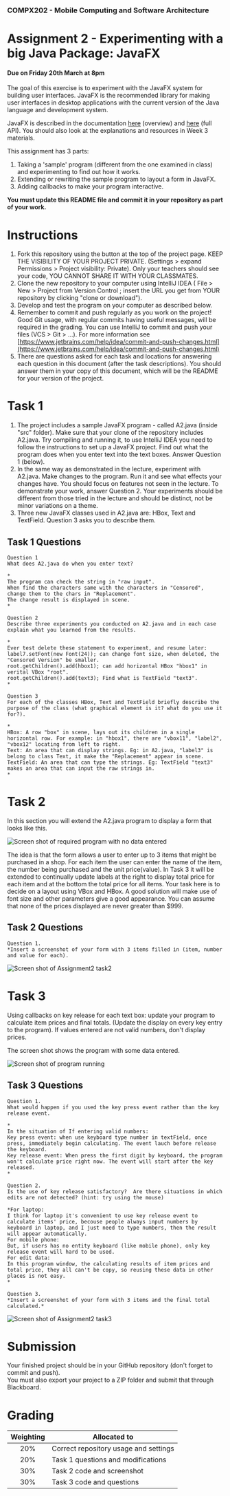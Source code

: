 ### COMPX202 -  Mobile Computing and Software Architecture
Assignment 2 - Experimenting with a big Java Package: JavaFX
========================================

#### Due on **Friday 20th March at 8pm**
 
The goal of this exercise is to experiment with the JavaFX system for building user interfaces.
JavaFX is the recommended library for making user interfaces in desktop applications with
the current version of the Java language and development system.

JavaFX is described in the documentation [here](https://openjfx.io/openjfx-docs/) (overview) and [here](https://openjfx.io/javadoc/11/) (full API).
You should also look at the explanations and resources in Week 3 materials.

This assignment has 3 parts:
 1. Taking a 'sample' program (different from the one examined in class) and experimenting to find out how it works.
 2. Extending or rewriting the sample program to layout a form in JavaFX.
 3. Adding callbacks to make your program interactive.

**You must update this README file and commit it in your repository as part of your work.**


Instructions
========

1. Fork this repository using the button at the top of the project page. KEEP THE VISIBILITY OF YOUR PROJECT PRIVATE. (Settings > expand Permissions > Project visibility: Private). Only your teachers should see your code, YOU CANNOT SHARE IT WITH YOUR CLASSMATES.
2. Clone the new repository to your computer using IntelliJ IDEA ( File > New > Project from Version Control ; insert the URL you get from YOUR repository by clicking "clone or download").  
3. Develop and test the program on your computer
as described below.
4. Remember to commit and push regularly as you work on the project!  Good Git usage, with regular commits having useful messages, will be required in the grading. You can use IntelliJ to commit and push your files (VCS > Git > ...). For more information see [https://www.jetbrains.com/help/idea/commit-and-push-changes.html](https://www.jetbrains.com/help/idea/commit-and-push-changes.html)
5. There are questions asked for each task and locations for answering each question in this document (after the task descriptions).  You should answer them in your copy of this document, which will be the README for your version of the project.


Task 1
======

1. The project includes a sample JavaFX program - called A2.java  (inside "src" folder). Make sure that your clone of the repository includes A2.java.  Try compiling and running it, to use IntelliJ IDEA you need to follow the instructions to set up a JavaFX project.  Find out what the program does when you enter text into the text boxes. Answer Question 1 (below).
2. In the same way as demonstrated in the lecture, experiment with A2.java.  Make changes to the program.  Run it and see what effects your changes have. You should focus on features not seen in the lecture.  To demonstrate your work, answer Question 2.  Your experiments should be different from those tried in the lecture and should be distinct, not be minor variations on a theme.
3. Three new JavaFX classes used in A2.java are:  HBox, Text and TextField.  Question 3 asks you to describe them.

Task 1 Questions
----------------

```
Question 1
What does A2.java do when you enter text?

*
The program can check the string in "raw input".
When find the characters same with the characters in "Censored", change them to the chars in "Replacement".
The change result is displayed in scene.
*

Question 2
Describe three experiments you conducted on A2.java and in each case explain what you learned from the results.

*
Ever test delete these statement to experiment, and resume later:
label7.setFont(new Font(24)); can change font size, when deleted, the "Censored Version" be smaller.
root.getChildren().add(hbox1); can add horizontal HBox "hbox1" in verital VBox "root".
root.getChildren().add(text3); Find what is TextField "text3".
*

Question 3
For each of the classes HBox, Text and TextField briefly describe the purpose of the class (what graphical element is it? what do you use it for?).

*
HBox: A row "box" in scene, lays out its children in a single horizontal row. For example: in "hbox1", there are "vbox11", "label2", "vbox12" locating from left to right.
Text: An area that can display strings. Eg: in A2.java, "label3" is belong to class Text, it make the "Replacement" appear in scene.
TextField: An area that can type the strings. Eg: TextField "text3" makes an area that can input the raw strings in.
*

```

Task 2
======

In this section you will extend the A2.java program to display a form that looks like this.

![Screen shot of required program with no data entered](A2ProgramEmpty.png)

The idea is that the form allows a user to enter up to 3 items that might be purchased in a shop.  For each item the user can enter the name of the item, the number being purchased and the unit price(value).  In Task 3 it will be extended to continually update labels at the right to display total price for each item and at the bottom the total price for all items. Your task here is to decide on a layout using VBox and HBox.  A good solution will make use of font size and other parameters give a good appearance.  You can assume that none of the prices displayed are never greater than $999.


Task 2 Questions
----------------

```
Question 1.
*Insert a screenshot of your form with 3 items filled in (item, number and value for each).
```
![Screen shot of Assignment2 task2](task_2.png)

Task 3
======

Using callbacks on key release for each text box: update your program to calculate item prices and final
totals.  (Update the display on every key entry to the program).  If values entered are not valid numbers,
don't display prices.


The screen shot shows the program with some data entered.

![Screen shot of program running](A2ProgramFilled.png)


Task 3 Questions
----------------

```
Question 1.
What would happen if you used the key press event rather than the key release event.

*
In the situation of If entering valid numbers:
Key press event: when use keyboard type number in textField, once press, immediately begin calculating. The event lauch before release the keyboard.
Key release event: When press the first digit by keyboard, the program won't calculate price right now. The event will start after the key released.
*

Question 2.
Is the use of key release satisfactory?  Are there situations in which edits are not detected? (hint: try using the mouse)

*For laptop:
I think for laptop it's convenient to use key release event to calculate items' price, becouse people always input numbers by keyboard in laptop, and I just need to type numbers, then the result will appear automatically.
For mobile phone:
But, if users has no entity keyboard (like mobile phone), only key release event will hard to be used. 
For edit data:
In this program window, the calculating results of item prices and total price, they all can't be copy, so reusing these data in other places is not easy.
*

Question 3.
*Insert a screenshot of your form with 3 items and the final total calculated.*
```
![Screen shot of Assignment2 task3](task_3.png)

Submission
==========

Your finished project should be in your GitHub repository (don't forget to commit and push).  
You must also export your project to a ZIP folder and submit that through Blackboard.


Grading
=======

| Weighting | Allocated to |
|:----------:|------|
| 20% | Correct repository usage and settings |
| 20% | Task 1 questions and modifications |
| 30% | Task 2 code and screenshot |
| 30% | Task 3 code and questions |
